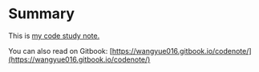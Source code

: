 # Summary

This is [my code study note.](https://github.com/yue-wang97/CodeNote/tree/603c9152d373d28535163d8a92ea25deb8168b90/SUMMARY.md)

You can also read on Gitbook: [https://wangyue016.gitbook.io/codenote/](https://wangyue016.gitbook.io/codenote/)


